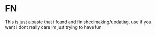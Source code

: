 # FN
This is just a paste that i found and finished making/updating, use if you want i dont really care im just trying to have fun
